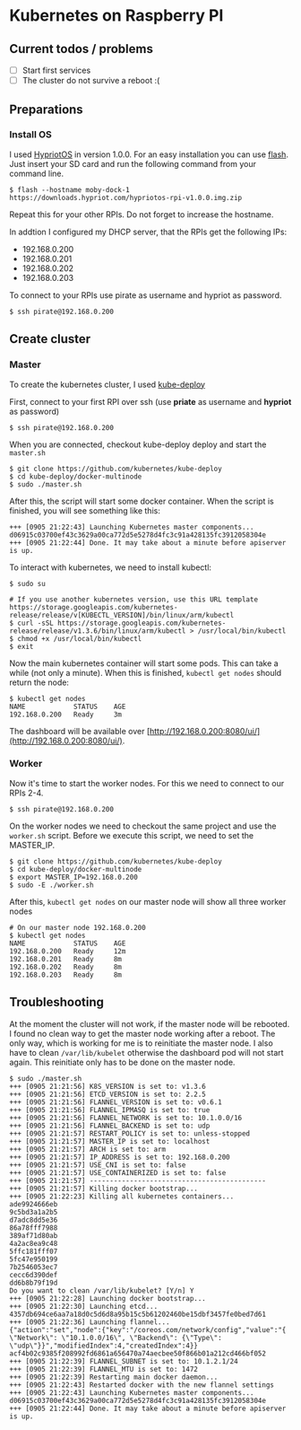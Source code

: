 # Kubernetes on Raspberry PI

## Current todos / problems
- [ ] Start first services
- [ ] The cluster do not survive a reboot :(

## Preparations
### Install OS
I used [HypriotOS](http://blog.hypriot.com/) in version 1.0.0. For an easy installation you can use [flash](https://github.com/hypriot/flash). Just insert your SD card and run the following command from your command line.

```
$ flash --hostname moby-dock-1 https://downloads.hypriot.com/hypriotos-rpi-v1.0.0.img.zip
```
Repeat this for your other RPIs. Do not forget to increase the hostname.

In addtion I configured my DHCP server, that the RPIs get the following IPs:

* 192.168.0.200
* 192.168.0.201
* 192.168.0.202
* 192.168.0.203

To connect to your RPIs use pirate as username and hypriot as password.

```
$ ssh pirate@192.168.0.200
```

## Create cluster
### Master
To create the kubernetes cluster, I used [kube-deploy](https://github.com/kubernetes/kube-deploy)

First, connect to your first RPI over ssh (use **priate** as username and **hypriot** as password)

```
$ ssh pirate@192.168.0.200
```

When you are connected, checkout kube-deploy deploy and start the ```master.sh```

```
$ git clone https://github.com/kubernetes/kube-deploy
$ cd kube-deploy/docker-multinode
$ sudo ./master.sh
```

After this, the script will start some docker container. When the script is finished, you will see something like this:

```
+++ [0905 21:22:43] Launching Kubernetes master components...
d06915c03700ef43c3629a00ca772d5e5278d4fc3c91a428135fc3912058304e
+++ [0905 21:22:44] Done. It may take about a minute before apiserver is up.
```

To interact with kubernetes, we need to install kubectl:
```
$ sudo su

# If you use another kubernetes version, use this URL template https://storage.googleapis.com/kubernetes-release/release/v[KUBECTL_VERSION]/bin/linux/arm/kubectl
$ curl -sSL https://storage.googleapis.com/kubernetes-release/release/v1.3.6/bin/linux/arm/kubectl > /usr/local/bin/kubectl
$ chmod +x /usr/local/bin/kubectl
$ exit
```

Now the main kubernetes container will start some pods. This can take a while (not only a minute). When this is finished, ```kubectl get nodes``` should return the node:

```
$ kubectl get nodes
NAME            STATUS    AGE
192.168.0.200   Ready     3m
```

The dashboard will be available over [http://192.168.0.200:8080/ui/](http://192.168.0.200:8080/ui/).

### Worker
Now it's time to start the worker nodes. For this we need to connect to our RPIs 2-4.

```
$ ssh pirate@192.168.0.200
```

On the worker nodes we need to checkout the same project and use the ```worker.sh``` script. Before we execute this script, we need to set the MASTER_IP.

```
$ git clone https://github.com/kubernetes/kube-deploy
$ cd kube-deploy/docker-multinode
$ export MASTER_IP=192.168.0.200
$ sudo -E ./worker.sh
```

After this, ```kubectl get nodes``` on our master node will show all three worker nodes
```
# On our master node 192.168.0.200
$ kubectl get nodes
NAME            STATUS    AGE
192.168.0.200   Ready     12m
192.168.0.201   Ready     8m
192.168.0.202   Ready     8m
192.168.0.203   Ready     8m
```

## Troubleshooting
At the moment the cluster will not work, if the master node will be rebooted. I found no clean way to get the master node working after a reboot. The only way, which is working for me is to reinitiate the master node.
I also have to clean ```/var/lib/kubelet``` otherwise the dashboard pod will not start again. This reinitiate only has to be done on the master node.

```
$ sudo ./master.sh
+++ [0905 21:21:56] K8S_VERSION is set to: v1.3.6
+++ [0905 21:21:56] ETCD_VERSION is set to: 2.2.5
+++ [0905 21:21:56] FLANNEL_VERSION is set to: v0.6.1
+++ [0905 21:21:56] FLANNEL_IPMASQ is set to: true
+++ [0905 21:21:56] FLANNEL_NETWORK is set to: 10.1.0.0/16
+++ [0905 21:21:56] FLANNEL_BACKEND is set to: udp
+++ [0905 21:21:57] RESTART_POLICY is set to: unless-stopped
+++ [0905 21:21:57] MASTER_IP is set to: localhost
+++ [0905 21:21:57] ARCH is set to: arm
+++ [0905 21:21:57] IP_ADDRESS is set to: 192.168.0.200
+++ [0905 21:21:57] USE_CNI is set to: false
+++ [0905 21:21:57] USE_CONTAINERIZED is set to: false
+++ [0905 21:21:57] --------------------------------------------
+++ [0905 21:21:57] Killing docker bootstrap...
+++ [0905 21:22:23] Killing all kubernetes containers...
ade9924666eb
9c5bd3a1a2b5
d7adc8dd5e36
86a78fff7988
389af71d80ab
4a2ac8ea9c48
5ffc181fff07
5fc47e950199
7b2546053ec7
cecc6d390def
dd6b8b79f19d
Do you want to clean /var/lib/kubelet? [Y/n] Y
+++ [0905 21:22:28] Launching docker bootstrap...
+++ [0905 21:22:30] Launching etcd...
4357db694ce6aa7a18d0c5d6d8a95b15c5b61202460be15dbf3457fe0bed7d61
+++ [0905 21:22:36] Launching flannel...
{"action":"set","node":{"key":"/coreos.com/network/config","value":"{ \"Network\": \"10.1.0.0/16\", \"Backend\": {\"Type\": \"udp\"}}","modifiedIndex":4,"createdIndex":4}}
acf4b02c9385f208992fd6861a656470a74aecbee50f866b01a212cd466bf052
+++ [0905 21:22:39] FLANNEL_SUBNET is set to: 10.1.2.1/24
+++ [0905 21:22:39] FLANNEL_MTU is set to: 1472
+++ [0905 21:22:39] Restarting main docker daemon...
+++ [0905 21:22:43] Restarted docker with the new flannel settings
+++ [0905 21:22:43] Launching Kubernetes master components...
d06915c03700ef43c3629a00ca772d5e5278d4fc3c91a428135fc3912058304e
+++ [0905 21:22:44] Done. It may take about a minute before apiserver is up.
```
